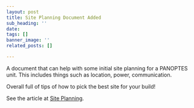 ```yaml
---
layout: post
title: Site Planning Document Added
sub_heading: ''
date: 
tags: []
banner_image: ''
related_posts: []

---
```

A document that can help with some initial site planning for a PANOPTES unit. This includes things such as location, power, communication.

Overall full of tips of how to pick the best site for your build!

See the article at [Site Planning](/site-planning/).